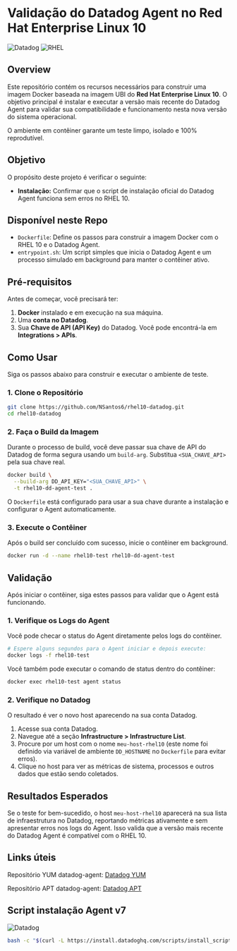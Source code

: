 # Validação do Datadog Agent no Red Hat Enterprise Linux 10

![Datadog](https://img.shields.io/badge/Datadog-Agent%20v7-632ca6)
![RHEL](https://img.shields.io/badge/RHEL-10-red)

##  Overview

Este repositório contém os recursos necessários para construir uma imagem Docker baseada na imagem UBI do **Red Hat Enterprise Linux 10**. O objetivo principal é instalar e executar a versão mais recente do Datadog Agent para validar sua compatibilidade e funcionamento nesta nova versão do sistema operacional.

O ambiente em contêiner garante um teste limpo, isolado e 100% reprodutível.

##  Objetivo

O propósito deste projeto é verificar o seguinte:

-    **Instalação:** Confirmar que o script de instalação oficial do Datadog Agent funciona sem erros no RHEL 10.

##  Disponível neste Repo

-   `Dockerfile`: Define os passos para construir a imagem Docker com o RHEL 10 e o Datadog Agent.
-   `entrypoint.sh`: Um script simples que inicia o Datadog Agent e um processo simulado em background para manter o contêiner ativo.

##  Pré-requisitos

Antes de começar, você precisará ter:

1.  **Docker** instalado e em execução na sua máquina.
2.  Uma **conta no Datadog**.
3.  Sua **Chave de API (API Key)** do Datadog. Você pode encontrá-la em **Integrations > APIs**.

##  Como Usar

Siga os passos abaixo para construir e executar o ambiente de teste.

### 1. Clone o Repositório

```bash
git clone https://github.com/NSantos6/rhel10-datadog.git
cd rhel10-datadog
```

### 2. Faça o Build da Imagem

Durante o processo de build, você deve passar sua chave de API do Datadog de forma segura usando um `build-arg`. Substitua `<SUA_CHAVE_API>` pela sua chave real.

```bash
docker build \
  --build-arg DD_API_KEY="<SUA_CHAVE_API>" \
  -t rhel10-dd-agent-test .
```

O `Dockerfile` está configurado para usar a sua chave durante a instalação e configurar o Agent automaticamente.

### 3. Execute o Contêiner

Após o build ser concluído com sucesso, inicie o contêiner em background.

```bash
docker run -d --name rhel10-test rhel10-dd-agent-test
```

##  Validação

Após iniciar o contêiner, siga estes passos para validar que o Agent está funcionando.

### 1. Verifique os Logs do Agent

Você pode checar o status do Agent diretamente pelos logs do contêiner.

```bash
# Espere alguns segundos para o Agent iniciar e depois execute:
docker logs -f rhel10-test
```

Você também pode executar o comando de status dentro do contêiner:

```bash
docker exec rhel10-test agent status
```

### 2. Verifique no Datadog

O resultado é ver o novo host aparecendo na sua conta Datadog.

1.  Acesse sua conta Datadog.
2.  Navegue até a seção **Infrastructure > Infrastructure List**.
3.  Procure por um host com o nome `meu-host-rhel10` (este nome foi definido via variável de ambiente `DD_HOSTNAME` no `Dockerfile` para evitar erros).
4.  Clique no host para ver as métricas de sistema, processos e outros dados que estão sendo coletados.

##  Resultados Esperados

Se o teste for bem-sucedido, o host `meu-host-rhel10` aparecerá na sua lista de infraestrutura no Datadog, reportando métricas ativamente e sem apresentar erros nos logs do Agent. Isso valida que a versão mais recente do Datadog Agent é compatível com o RHEL 10.

##  Links úteis

Repositório YUM datadog-agent: [Datadog YUM](https://yum.datadoghq.com/stable/7/x86_64/)

Repositório APT datadog-agent: [Datadog APT](https://apt.datadoghq.com/)

## Script instalação Agent v7 
![Datadog](https://img.shields.io/badge/Datadog-Agent%20v7-632ca6)
```bash
bash -c "$(curl -L https://install.datadoghq.com/scripts/install_script_agent7.sh)"
```
